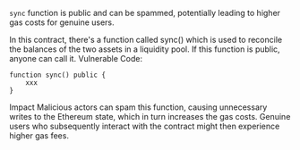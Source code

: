 `sync` function is public and can be spammed, potentially leading to higher gas costs for genuine users.  

In this contract, there's a function called sync() which is used to reconcile the balances of the two assets in a liquidity pool. If this function is public, anyone can call it.
Vulnerable Code:
```
function sync() public {
    xxx
}
```

Impact
Malicious actors can spam this function, causing unnecessary writes to the Ethereum state, which in turn increases the gas costs. Genuine users who subsequently interact with the contract might then experience higher gas fees.
